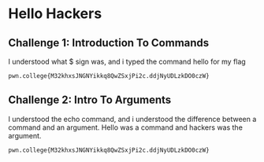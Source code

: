 # Hello Hackers

## Challenge 1: Introduction To Commands
I understood what $ sign was, and i typed the command hello for my flag
```
pwn.college{M32khxsJNGNYikkq8QwZSxjPi2c.ddjNyUDLzkDO0czW}
```
##

## Challenge 2: Intro To Arguments
I understood the echo command, and i understood the difference between a command and an argument. Hello was a command and hackers was the argument.
```
pwn.college{M32khxsJNGNYikkq8QwZSxjPi2c.ddjNyUDLzkDO0czW}
```
##
